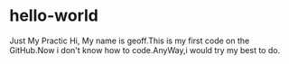 # hello-world
Just My Practic
Hi,
  My name is geoff.This is my first code on the GitHub.Now i don't know how to code.AnyWay,i would try my best to do.
